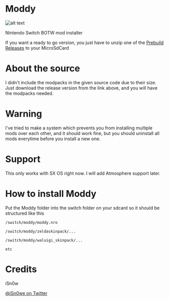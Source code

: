 # Moddy
![alt text](https://raw.githubusercontent.com/iSn0we/Moddy/master/wallpu%CC%88aper.png)


Nintendo Switch BOTW mod installer

If you want a ready to go version, you just have to unzip one of the [Prebuild Releases](https://github.com/iSn0we/Moddy/releases) to your MicroSdCard

# About the source

I didn't include the modpacks in the given source code due to their size. Just download the release version from the link above, and you will have the modpacks needed.

# Warning

I've tried to make a system which prevents you from installing multiple mods over each other, and it should work fine, but you should uninstall all mods everytime before you install a new one.

# Support
This only works with SX OS right now. I will add Atmosphere support later.

# How to install Moddy

Put the Moddy folder into the switch folder on your sdcard so it should be structured like this

```
/switch/moddy/moddy.nro

/switch/moddy/zeldaskinpack/...

/switch/moddy/waluigi_skinpack/...

etc
```

# Credits

iSn0w

[@iSn0we on Twitter](https://twitter.com/iSN0we)
